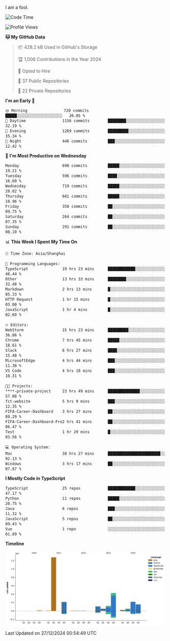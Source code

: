 I am a fool.

<!--START_SECTION:waka-->
![Code Time](http://img.shields.io/badge/Code%20Time-2%2C341%20hrs%2048%20mins-blue)

![Profile Views](http://img.shields.io/badge/Profile%20Views-0-blue)

**🐱 My GitHub Data** 

> 📦 428.2 kB Used in GitHub's Storage 
 > 
> 🏆 1,006 Contributions in the Year 2024
 > 
> 💼 Opted to Hire
 > 
> 📜 37 Public Repositories 
 > 
> 🔑 22 Private Repositories 
 > 
**I'm an Early 🐤** 

```text
🌞 Morning                720 commits         █████░░░░░░░░░░░░░░░░░░░░   20.05 % 
🌆 Daytime                1156 commits        ████████░░░░░░░░░░░░░░░░░   32.19 % 
🌃 Evening                1269 commits        █████████░░░░░░░░░░░░░░░░   35.34 % 
🌙 Night                  446 commits         ███░░░░░░░░░░░░░░░░░░░░░░   12.42 % 
```
📅 **I'm Most Productive on Wednesday** 

```text
Monday                   690 commits         █████░░░░░░░░░░░░░░░░░░░░   19.21 % 
Tuesday                  596 commits         ████░░░░░░░░░░░░░░░░░░░░░   16.60 % 
Wednesday                719 commits         █████░░░░░░░░░░░░░░░░░░░░   20.02 % 
Thursday                 681 commits         █████░░░░░░░░░░░░░░░░░░░░   18.96 % 
Friday                   350 commits         ██░░░░░░░░░░░░░░░░░░░░░░░   09.75 % 
Saturday                 264 commits         ██░░░░░░░░░░░░░░░░░░░░░░░   07.35 % 
Sunday                   291 commits         ██░░░░░░░░░░░░░░░░░░░░░░░   08.10 % 
```


📊 **This Week I Spent My Time On** 

```text
🕑︎ Time Zone: Asia/Shanghai

💬 Programming Languages: 
TypeScript               19 hrs 23 mins      ████████████░░░░░░░░░░░░░   46.44 % 
Other                    13 hrs 33 mins      ████████░░░░░░░░░░░░░░░░░   32.48 % 
Markdown                 2 hrs 13 mins       █░░░░░░░░░░░░░░░░░░░░░░░░   05.33 % 
HTTP Request             1 hr 15 mins        █░░░░░░░░░░░░░░░░░░░░░░░░   03.00 % 
JavaScript               1 hr 4 mins         █░░░░░░░░░░░░░░░░░░░░░░░░   02.60 % 

🔥 Editors: 
WebStorm                 15 hrs 23 mins      █████████░░░░░░░░░░░░░░░░   36.86 % 
Chrome                   7 hrs 45 mins       █████░░░░░░░░░░░░░░░░░░░░   18.61 % 
Slack                    6 hrs 27 mins       ████░░░░░░░░░░░░░░░░░░░░░   15.48 % 
MicrosoftEdge            4 hrs 44 mins       ███░░░░░░░░░░░░░░░░░░░░░░   11.38 % 
VS Code                  4 hrs 18 mins       ███░░░░░░░░░░░░░░░░░░░░░░   10.31 % 

🐱‍💻 Projects: 
****-private-project     23 hrs 49 mins      ██████████████░░░░░░░░░░░   57.08 % 
fct-website              5 hrs 9 mins        ███░░░░░░░░░░░░░░░░░░░░░░   12.35 % 
FIFA-Career-Dashboard    3 hrs 27 mins       ██░░░░░░░░░░░░░░░░░░░░░░░   08.29 % 
FIFA-Career-Dashboard-Fro2 hrs 41 mins       ██░░░░░░░░░░░░░░░░░░░░░░░   06.47 % 
Test                     1 hr 29 mins        █░░░░░░░░░░░░░░░░░░░░░░░░   03.56 % 

💻 Operating System: 
Mac                      38 hrs 27 mins      ███████████████████████░░   92.13 % 
Windows                  3 hrs 17 mins       ██░░░░░░░░░░░░░░░░░░░░░░░   07.87 % 
```

**I Mostly Code in TypeScript** 

```text
TypeScript               25 repos            ████████████░░░░░░░░░░░░░   47.17 % 
Python                   11 repos            █████░░░░░░░░░░░░░░░░░░░░   20.75 % 
Java                     6 repos             ███░░░░░░░░░░░░░░░░░░░░░░   11.32 % 
JavaScript               5 repos             ██░░░░░░░░░░░░░░░░░░░░░░░   09.43 % 
Vue                      1 repo              ░░░░░░░░░░░░░░░░░░░░░░░░░   01.89 % 
```



**Timeline**

![Lines of Code chart](https://raw.githubusercontent.com/VeejaLiu/VeejaLiu/master/assets/bar_graph.png)


 Last Updated on 27/12/2024 00:54:49 UTC
<!--END_SECTION:waka-->
